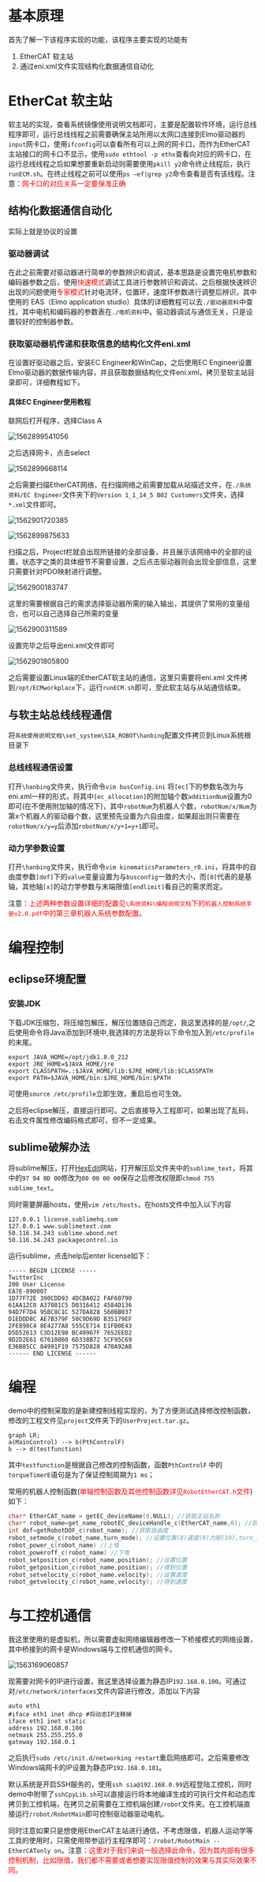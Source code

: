 # 基本原理

首先了解一下该程序实现的功能，该程序主要实现的功能有

1. EtherCAT 软主站
2. 通过eni.xml文件实现结构化数据通信自动化

# EtherCat 软主站

软主站的实现，查看系统镜像使用说明文档即可，主要是配置软件环境，运行总线程序即可，运行总线线程之前需要确保主站所用以太网口连接到Elmo驱动器的`input`网卡口，使用`ifconfig`可以查看所有可以上网的网卡口，而作为EtherCAT主站接口的网卡口不显示，使用`sudo ethtool -p ethx`查看向对应的网卡口，在运行总线线程之后如果想要重新启动则需要使用`pkill y2`命令终止线程后，执行`runECM.sh`。在终止线程之前可以使用`ps –ef|grep y2`命令查看是否有该线程。注意：<font color=#FF0000>网卡口的对应关系一定要保准正确 </font>

## 结构化数据通信自动化

实际上就是协议的设置

### 驱动器调试

在此之前需要对驱动器进行简单的参数辨识和调试，基本思路是设置完电机参数和编码器参数之后，使用<font color=#FF0000>快速模式</font>调试工具进行参数辨识和调试，之后根据快速辨识出现的问题使用<font color=#FF0000>专家模式</font>针对电流环，位置环，速度环参数进行调整后辨识，其中使用的 EAS（Elmo application studio）具体的详细教程可以去`./驱动器资料`中查找，其中电机和编码器的参数表在`./电机资料`中。驱动器调试与通信无关，只是设置较好的控制器参数。

### 获取驱动器机传递和获取信息的结构化文件eni.xml

在设置好驱动器之后，安装EC Engineer和WinCap，之后使用EC Engineer设置Elmo驱动器的数据传输内容，并且获取数据结构化文件eni.xml，拷贝至软主站目录即可，详细教程如下。

#### 具体EC Engineer使用教程

联网后打开程序，选择Class A

![1562899541056](image/1562899541056.png)

之后选择网卡，点击select

![1562899668114](image/1562899668114.png)

之后需要扫描EtherCAT网络，在扫描网络之前需要加载从站描述文件，在`./系统资料/EC Engineer`文件夹下的`Version 1_1_14_5 B02 Customers`文件夹，选择`*.xml`文件即可。

![1562901720385](image/1562901720385.png)

![1562899875633](image/1562899875633.png)

扫描之后，Project栏就会出现所链接的全部设备，并且展示该网络中的全部的设置，状态字之类的具体细节不需要设置，之后点击驱动器则会出现全部信息，这里只需要针对PDO映射进行调整。

![1562900183747](image/1562900183747.png)

这里的需要根据自己的需求选择驱动器所需的输入输出，其提供了常用的变量组合，也可以自己选择自己所需的变量

![1562900311589](image/1562900311589.png)

设置完毕之后导出eni.xml文件即可

![1562901805800](image/1562901805800.png)

之后需要设置Linux端的EtherCAT软主站的通信，这里只需要将eni.xml 文件拷到`/opt/ECMworkplace`下，运行`runECM.sh`即可，至此软主站与从站通信结束。

## 与软主站总线线程通信

将`系统使用说明文档\set_system\SIA_ROBOT\hanbing`配置文件拷贝到Linux系统根目录下

### 总线线程通信设置

打开`\hanbing`文件夹，执行命令`vim busConfig.ini` 将`[ec]`下的参数名改为与eni.xml一样的形式，将其中`[ec_allocation]`的附加轴个数`additionNum`设置为0即可(在不使用附加轴的情况下)，其中`robotNum`为机器人个数，`robotNum/x/Num`为第x个机器人的驱动器个数，这里预先设置为六自由度，如果超出则只需要在`robotNum/x/y=y`后添加`robotNum/x/y+1=y+1`即可。

### 动力学参数设置

打开`\hanbing`文件夹，执行命令`vim kinematicsParameters_r0.ini`，将其中的自由度参数`[dof]`下的`value`变量设置为与`busconfig`一致的大小，而`[0]`代表的是基轴，其他轴`[x]`的动力学参数与末端限值`[endlimit]`看自己的需求而定。

注意：<font color=#FF0000>上述两种参数设置详细的配置见`\系统资料\编程说明文档`下的`机器人控制系统手册v2.0.pdf`中的第三章机器人系统参数配置。</font>

# 编程控制

## eclipse环境配置

### 安装JDK

下载JDK压缩包，将压缩包解压，解压位置随自己而定，我这里选择的是`/opt/`,之后使用命令将Java添加到环境中,我选择的方法是将以下命令加入到`/etc/profile`的末尾。

```shell
export JAVA_HOME=/opt/jdk1.8.0_212
export JRE_HOME=$JAVA_HOME/jre
export CLASSPATH=.:$JAVA_HOME/lib:$JRE_HOME/lib:$CLASSPATH
export PATH=$JAVA_HOME/bin:$JRE_HOME/bin:$PATH
```

可使用`source /etc/profile`立即生效，重启后也可生效。

之后将eclipse解压，直接运行即可。之后直接导入工程即可，如果出现了乱码，右击文件属性修改编码格式即可，但不一定成果。

## sublime破解办法

将sublime解压，打开[HexEdit](https://hexed.it/)网站，打开解压后文件夹中的`sublime_text`，将其中的`97 94 0D 00`修改为`00 00 00 00`保存之后修改权限即`chmod 755 sublime_text`。

同时需要屏蔽hosts，使用`vim /etc/hosts`，在hosts文件中加入以下内容

```shell
127.0.0.1 license.sublimehq.com
127.0.0.1 www.sublimetext.com
50.116.34.243 sublime.wbond.net
50.116.34.243 packagecontrol.io
```

运行sublime，点击help后enter license如下：

```
----- BEGIN LICENSE -----
TwitterInc
200 User License
EA7E-890007
1D77F72E 390CDD93 4DCBA022 FAF60790
61AA12C0 A37081C5 D0316412 4584D136
94D7F7D4 95BC8C1C 527DA828 560BB037
D1EDDD8C AE7B379F 50C9D69D B35179EF
2FE898C4 8E4277A8 555CE714 E1FB0E43
D5D52613 C3D12E98 BC49967F 7652EED2
9D2D2E61 67610860 6D338B72 5CF95C69
E36B85CC 84991F19 7575D828 470A92AB
------ END LICENSE ------
```

# 编程

demo中的控制采取的是新建控制线程实现的，为了方便测试选择修改控制函数，修改的工程文件见`project`文件夹下的`UserProject.tar.gz`。

```mermaid
graph LR;
a(MainControl) --> b(PthControlF)
b --> d(testfunction)
```

其中`testfunction`是根据自己修改的控制函数，函数`PthControlF` 中的`torqueTimerE`语句是为了保证控制周期为`1 ms`；

常用的机器人控制函数(<font color=#FF0000>单轴控制函数及其他控制函数详见`RobotEtherCAT.h`文件</font>)如下：

```c
char* EtherCAT_name = getEC_deviceName(0,NULL); //获取主站名称
char* robot_name=get_name_robotEC_deviceHandle_c(EtherCAT_name,0); //获取机器人名称
int dof=getRobotDOF_c(robot_name); //获取自由度
robot_setmode_c(robot_name,turn_mode); //设置位置(8)速度(9)力矩(10),turn_mode是自由度长度的数组
robot_power_c(robot_name) //上电
robot_poweroff_c(robot_name) //下电
robot_setposition_c(robot_name,position); //设置位置
robot_getposition_c(robot_name,position); //得到位置
robot_setvelocity_c(robot_name,velocity); //设置速度
robot_getvelocity_c(robot_name,velocity); //得到速度
```

# 与工控机通信

我这里使用的是虚拟机，所以需要虚拟网络编辑器修改一下桥接模式的网络设置，其中桥接到的网卡是Windows端与工控机通信的网卡。

![1563169060857](image/1563169060857.png)

现需要对网卡的IP进行设置，我这里选择设置为静态IP`192.168.0.100`。可通过对`/etc/network/interfaces`文件内容进行修改，添加以下内容

```shell
auto eth1
#iface eth1 inet dhcp #将动态IP注释掉
iface eth1 inet static
address 192.168.0.100
netmask 255.255.255.0
gateway 192.168.0.1
```

之后执行`sudo /etc/init.d/networking restart`重启网络即可。之后需要修改Windows端网卡的IP设置为静态IP`192.168.0.101`。

默认系统是开启SSH服务的，使用`ssh sia@192.168.0.99`远程登陆工控机，同时demo中附带了`sshCpyLib.sh`可以直接运行将本地编译生成的可执行文件和动态库拷贝到工控机端，在拷贝之前需要在工控机端创建`/robot`文件夹。在工控机端直接运行`/robot/RobotMain`即可控制驱动器驱动电机。

同时注意如果只是想使用EtherCAT主站进行通信，不考虑限值，机器人运动学等工具的使用时，只需使用带参运行主程序即可：`/robot/RobotMain --EtherCATonly on`。注意：<font color=#FF0000>这里对于我们来说一般选择此命令，因为其内部有很多控制机制，比如限值，我们都不需要或者想要实现限值控制的效果与其实际效果不同。</font>
